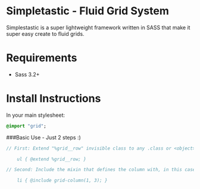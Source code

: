 Simpletastic - Fluid Grid System
============

Simplestastic is a super lightweight framework written in SASS that make it super easy create to fluid grids.

Requirements
===
- Sass 3.2+

Install Instructions
===

In your main stylesheet:

```sass
@import "grid";
```

###Basic Use - Just 2 steps :)

```sass
// First: Extend "%grid__row" invisible class to any .class or <object> that is going to contain the columns

    ul { @extend %grid__row; }

// Second: Include the mixin that defines the column with, in this case one third of the available space

    li { @include grid-column(1, 3); }
```